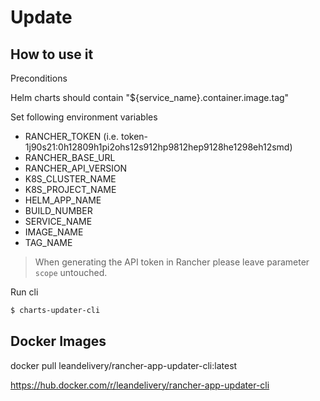 # Update 

## How to use it

Preconditions

Helm charts should contain "${service_name}.container.image.tag"

Set following environment variables

* RANCHER_TOKEN (i.e. token-1j90s21:0h12809h1pi2ohs12s912hp9812hep9128he1298eh12smd)
* RANCHER_BASE_URL
* RANCHER_API_VERSION
* K8S_CLUSTER_NAME
* K8S_PROJECT_NAME
* HELM_APP_NAME
* BUILD_NUMBER
* SERVICE_NAME
* IMAGE_NAME
* TAG_NAME

> When generating the API token in Rancher please leave parameter `scope` untouched.

Run cli
```bash
$ charts-updater-cli
```

## Docker Images

docker pull leandelivery/rancher-app-updater-cli:latest

https://hub.docker.com/r/leandelivery/rancher-app-updater-cli
